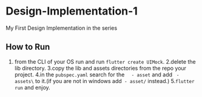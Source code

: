 # Design-Implementation-1
My First Design Implementation in the series

## How to Run
1. from the CLI of your OS run and run `flutter create UIMock`.
2.delete the lib directory.
3.copy the lib and assets directories from the repo your project.
4.in the `pubspec.yaml` search for the `  - asset` and add ` - assets\` to it.(if you are not in windows add` - asset/` instead.)
5.`flutter run` and enjoy.

